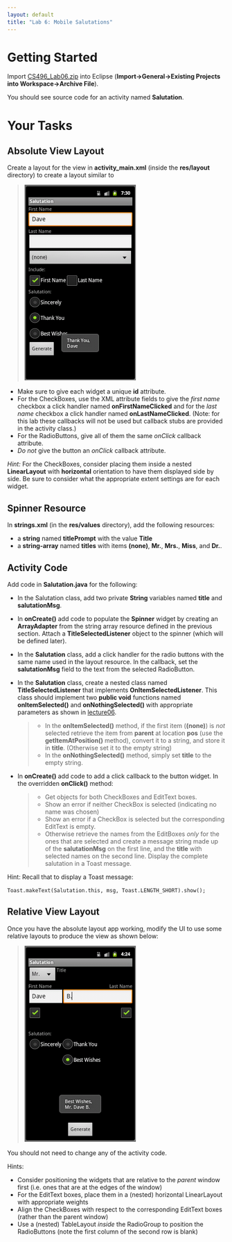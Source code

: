```yaml
---
layout: default
title: "Lab 6: Mobile Salutations"
---
```


Getting Started
===============

Import [CS496\_Lab06.zip](CS496_Lab06.zip) into Eclipse (**Import-\>General-\>Existing Projects into Workspace-\>Archive File**).

You should see source code for an activity named **Salutation**.

Your Tasks
==========

Absolute View Layout
--------------------

Create a layout for the view in **activity\_main.xml** (inside the **res/layout** directory) to create a layout similar to

> ![image](images/lab06/layout.png)

-    Make sure to give each widget a unique **id** attribute. 
-    For the CheckBoxes, use the XML attribute fields to give the *first name* checkbox a click handler named **onFirstNameClicked** and for the *last name* checkbox a click handler named **onLastNameClicked**. (Note: for this lab these callbacks will not be used but callback stubs are provided in the activity class.) 
-    For the RadioButtons, give all of them the same *onClick* callback attribute.
-    *Do not* give the button an *onClick* callback attribute. 

*Hint:* For the CheckBoxes, consider placing them inside a nested **LinearLayout** with **horizontal** orientation to have them displayed side by side. Be sure to consider what the appropriate extent settings are for each widget.

Spinner Resource
----------------

In **strings.xml** (in the **res/values** directory), add the following resources:

-   a **string** named **titlePrompt** with the value **Title**
-   a **string-array** named **titles** with items **(none)**, **Mr.**, **Mrs.**, **Miss**, and **Dr.**.

Activity Code
-------------

Add code in **Salutation.java** for the following:

-   In the Salutation class, add two private **String** variables named **title** and **salutationMsg**.
-   In **onCreate()** add code to populate the **Spinner** widget by creating an **ArrayAdapter** from the string array resource defined in the previous section. Attach a **TitleSelectedListener** object to the spinner (which will be defined later).
-   In the **Salutation** class, add a click handler for the radio buttons with the same name used in the layout resource. In the callback, set the **salutationMsg** field to the text from the selected RadioButton.
-   In the **Salutation** class, create a nested class named **TitleSelectedListener** that implements **OnItemSelectedListener**. This class should implement two **public void** functions named **onItemSelected()** and **onNothingSelected()** with appropriate parameters as shown in [lecture06](../lecture/lecture06.html).

    > -   In the **onItemSelected()** method, if the first item (**(none)**) is *not* selected retrieve the item from **parent** at location **pos** (use the **getItemAtPosition()** method), convert it to a string, and store it in **title**. (Otherwise set it to the empty string)
    > -   In the **onNothingSelected()** method, simply set **title** to the empty string.

-   In **onCreate()** add code to add a click callback to the button widget. In the overridden **onClick()** method:

    > -   Get objects for both CheckBoxes and EditText boxes.
    > -   Show an error if neither CheckBox is selected (indicating no name was chosen)
    > -   Show an error if a CheckBox is selected but the corresponding EditText is empty.
    > -   Otherwise retrieve the names from the EditBoxes *only* for the ones that are selected and create a message string made up of the **salutationMsg** on the first line, and the **title** with selected names on the second line. Display the complete salutation in a Toast message.

Hint: Recall that to display a Toast message:

    Toast.makeText(Salutation.this, msg, Toast.LENGTH_SHORT).show();

Relative View Layout
--------------------

Once you have the absolute layout app working, modify the UI to use some relative layouts to produce the view as shown below:

> ![image](images/lab06/rel_layout.png)

You should not need to change any of the activity code.

Hints:

-   Consider positioning the widgets that are relative to the *parent* window first (i.e. ones that are at the edges of the window)
-   For the EditText boxes, place them in a (nested) horizontal LinearLayout with appropriate weights
-   Align the CheckBoxes with respect to the corresponding EditText boxes (rather than the parent window)
-   Use a (nested) TableLayout *inside* the RadioGroup to position the RadioButtons (note the first column of the second row is blank)
